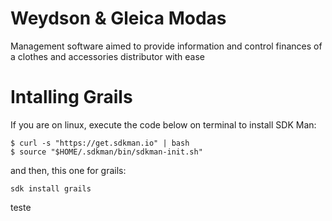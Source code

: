 # Weydson & Gleica Modas
Management software aimed to provide information and control finances of a clothes and accessories distributor with ease

# Intalling Grails
If you are on linux, execute the code below on terminal to install SDK Man:
```
$ curl -s "https://get.sdkman.io" | bash
$ source "$HOME/.sdkman/bin/sdkman-init.sh"
```
and then, this one for grails:
```
sdk install grails
```
teste
